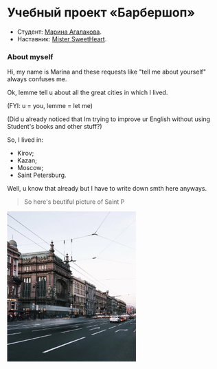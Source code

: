 # Учебный проект «Барбершоп»

* Студент: [Марина Агалакова](https://htmlacademy.ru/profile/id509399).
* Наставник: [Mister SweetHeart](https://htmlacademy.ru/profile/vlad_blow).

### About myself

Hi, my name is Marina and these requests like "tell me about yourself" always confuses me.

Ok, lemme tell u about all the great cities in which I lived. 

(FYI: u = you, lemme = let me)

(Did u already noticed that Im trying to improve ur English without using Student's books and other stuff?)

So, I lived in:

- Kirov;
- Kazan;
- Moscow;
- Saint Petersburg.

Well, u know that already but I have to write down smth here anyways. 

> So here's beutiful picture of Saint P

<img width="300" src="img/pic.jpg"> 